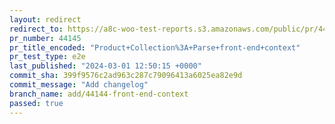 ```yaml
---
layout: redirect
redirect_to: https://a8c-woo-test-reports.s3.amazonaws.com/public/pr/44145/e2e/index.html
pr_number: 44145
pr_title_encoded: "Product+Collection%3A+Parse+front-end+context"
pr_test_type: e2e
last_published: "2024-03-01 12:50:15 +0000"
commit_sha: 399f9576c2ad963c287c79096413a6025ea82e9d
commit_message: "Add changelog"
branch_name: add/44144-front-end-context
passed: true
---
```

